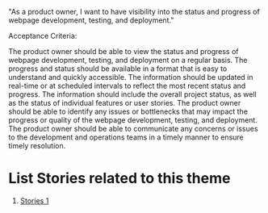 "As a product owner, I want to have visibility into the status and progress of webpage development, testing, and deployment."

Acceptance Criteria:

The product owner should be able to view the status and progress of webpage development, testing, and deployment on a regular basis.
The progress and status should be available in a format that is easy to understand and quickly accessible.
The information should be updated in real-time or at scheduled intervals to reflect the most recent status and progress.
The information should include the overall project status, as well as the status of individual features or user stories.
The product owner should be able to identify any issues or bottlenecks that may impact the progress or quality of the webpage development, testing, and deployment.
The product owner should be able to communicate any concerns or issues to the development and operations teams in a timely manner to ensure timely resolution.


# List Stories related to this theme
1. [Stories 1](documentation/templates/theme/initiatives/epics/stories/tasks/task_template.md)